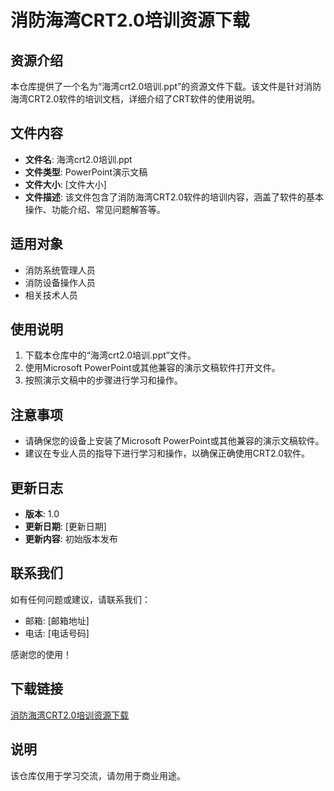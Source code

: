 # 消防海湾CRT2.0培训资源下载

## 资源介绍

本仓库提供了一个名为“海湾crt2.0培训.ppt”的资源文件下载。该文件是针对消防海湾CRT2.0软件的培训文档，详细介绍了CRT软件的使用说明。

## 文件内容

- **文件名**: 海湾crt2.0培训.ppt
- **文件类型**: PowerPoint演示文稿
- **文件大小**: [文件大小]
- **文件描述**: 该文件包含了消防海湾CRT2.0软件的培训内容，涵盖了软件的基本操作、功能介绍、常见问题解答等。

## 适用对象

- 消防系统管理人员
- 消防设备操作人员
- 相关技术人员

## 使用说明

1. 下载本仓库中的“海湾crt2.0培训.ppt”文件。
2. 使用Microsoft PowerPoint或其他兼容的演示文稿软件打开文件。
3. 按照演示文稿中的步骤进行学习和操作。

## 注意事项

- 请确保您的设备上安装了Microsoft PowerPoint或其他兼容的演示文稿软件。
- 建议在专业人员的指导下进行学习和操作，以确保正确使用CRT2.0软件。

## 更新日志

- **版本**: 1.0
- **更新日期**: [更新日期]
- **更新内容**: 初始版本发布

## 联系我们

如有任何问题或建议，请联系我们：

- 邮箱: [邮箱地址]
- 电话: [电话号码]

感谢您的使用！

## 下载链接
[消防海湾CRT2.0培训资源下载](https://pan.quark.cn/s/865ffbb1c0b8)

## 说明

该仓库仅用于学习交流，请勿用于商业用途。
